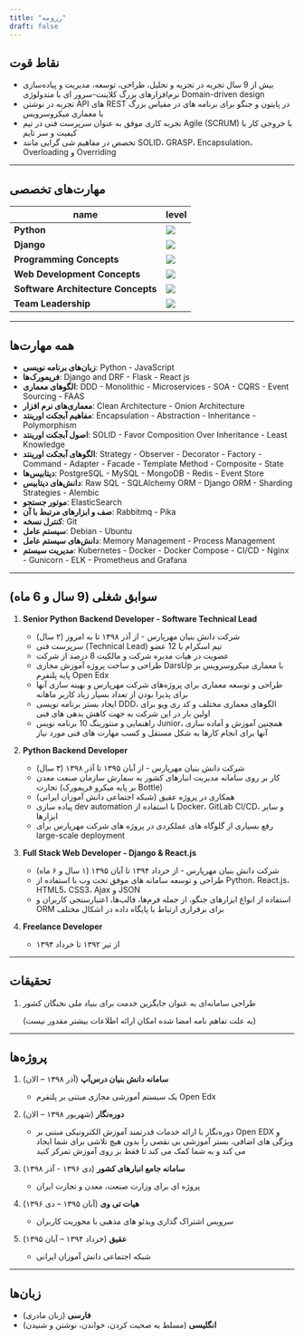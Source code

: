 ```yaml
---
title: "رزومه"
draft: false
---
```


## نقاط قوت

- بیش از 9 سال تجربه در تجزیه و تحلیل، طراحی، توسعه، مدیریت و پیاده‌سازی نرم‌افزارهای بزرگ کلاینت-سرور ای با متدولوژی Domain-driven design
- تجربه در نوشتن API های REST در پایتون و جنگو برای برنامه های در مقیاس بزرگ با معماری میکروسرویس
- تجربه کاری موفق به عنوان سرپرست فنی در تیم Agile (SCRUM) با خروجی کار با کیفیت و سر تایم
- تخصص در مفاهیم شی گرایی مانند SOLID، GRASP، Encapsulation، Overloading و Overriding

---

## مهارت‌های تخصصی

| name       | level               |
| ---------- | ------------------- |
| **Python** | ![](/img/skill_5.png) |
| **Django** | ![](/img/skill_5.png) |
| **Programming Concepts** | ![](/img/skill_5.png) |
| **Web Development Concepts** | ![](/img/skill_5.png) |
| **Software Architecture Concepts** | ![](/img/skill_4.png) |
| **Team Leadership** | ![](/img/skill_3.png) |

---

## همه مهارت‌ها

- **زبان‌های برنامه نویسی**: Python - JavaScript
- **فریمورک‌ها**: Django and DRF - Flask - React js
- **الگوهای معماری**: DDD - Monolithic - Microservices - SOA - CQRS - Event Sourcing - FAAS
- **معماری‌های نرم افزار**: Clean Architecture - Onion Architecture
- **مفاهیم آبجکت اورینتد**: Encapsulation - Abstraction - Inheritance - Polymorphism
- **اصول آبجکت اورینتد**: SOLID - Favor Composition Over Inheritance - Least Knowledge
- **الگوهای آبجکت اورینتد**: Strategy - Observer - Decorator - Factory - Command - Adapter - Facade - Template Method - Composite - State
- **دیتابیس‌ها**: PostgreSQL - MySQL - MongoDB - Redis - Event Store
- **دانش‌های دیتابیس**: Raw SQL - SQLAlchemy ORM - Django ORM - Sharding Strategies - Alembic
- **موتور جستجو**: ElasticSearch
- **صف و ابزارهای مرتبط با آن**: Rabbitmq - Pika
- **کنترل نسخه**: Git
- **سیستم عامل**: Debian - Ubuntu
- **دانش‌های سیستم عامل**: Memory Management - Process Management
- **مدیریت سیستم**: Kubernetes - Docker - Docker Compose - CI/CD - Nginx - Gunicorn - ELK - Prometheus and Grafana

---

## سوابق شغلی (9 سال و 6 ماه)

1. **Senior Python Backend Developer - Software Technical Lead**

   - شرکت دانش بنیان مهرپارس - از آذر ۱۳۹۸ تا به امروز (۲ سال)
   - سرپرست فنی (Technical Lead) تیم اسکرام با 12 عضو
   - عضویت در هیات مدیره شرکت و مالکیت 8 درصد از شرکت
   - طراحی و ساخت پروژه آموزش مجازی DarsUp با معماری میکروسرویس بر پایه پلتفرم Open Edx
   - طراحی و توسعه معماری برای پروژه‌های شرکت مهرپارس و بهینه سازی آنها برای پذیرا بودن از تعداد بسیار زیاد کاربر ماهانه
   - ایجاد بستر برنامه نویسی DDD، الگوهای معماری مختلف و کد ری ویو برای اولین بار در این شرکت به جهت کاهش بدهی های فنی
   - راهنمایی و منتورینگ 10 برنامه نویس Junior، همچنین آموزش و آماده سازی آنها برای انجام کارها به شکل مستقل و کسب مهارت های فنی مورد نیاز
   
2. **Python Backend Developer**
   - شرکت دانش بنیان مهرپارس - از آبان ۱۳۹۵ تا آذر ۱۳۹۸ (۳ سال)
   - کار بر روی سامانه مدیریت انبارهای کشور به سفارش سازمان صنعت معدن تجارت (بر پایه میکرو فریمورک Bottle)
   - همکاری در پروژه عقیق (شبکه اجتماعی دانش آموزان ایرانی)
   - پیاده سازی dev automation با استفاده از Docker، GitLab CI/CD، و سایر ابزارها
   - رفع بسیاری از گلوگاه های عملکردی در پروژه های شرکت مهرپارس برای large-scale deployment
   
3. **Full Stack Web Developer - Django & React.js**

   - شرکت دانش بنیان مهرپارس - از خرداد ۱۳۹۴ تا آبان ۱۳۹۵ (۱ سال و ۶ ماه)
   - طراحی و توسعه سامانه های موفق تحت وب با استفاده از Python، React.js، HTML5، CSS3، Ajax و JSON
   - استفاده از انواع ابزارهای جنگو، از جمله فرم‌ها، قالب‌ها، اعتبارسنجی کاربران و ORM برای برقراری ارتباط با پایگاه داده در اشکال مختلف
   
4. **Freelance Developer**

   - از تیر ۱۳۹۲ تا خرداد ۱۳۹۴

---

## تحقیقات

1. طراحی سامانه‌ای به عنوان جایگزین خدمت برای بنیاد ملی نخبگان کشور

	(به علت تفاهم نامه امضا شده امکان ارائه اطلاعات بیشتر مقدور نیست)

---

## پروژه‌ها

1. **سامانه دانش بنیان درس‌آپ** (آذر ۱۳۹۸ – الان)
   - یک سیستم آموزشی مجازی مبتنی بر پلتفرم Open Edx
   
2. **دوره‌نگار** (شهریور ۱۳۹۸ – الان)

   - دوره‌نگار با ارائه خدمات قدرتمند آموزش الکترونیکی مبتنی بر Open EDX و ویژگی های اضافی، بستر آموزشی بی نقصی را بدون هیچ تلاشی برای شما ایجاد می کند و به شما کمک می کند تا فقط بر روی آموزش تمرکز کنید
   
3. **سامانه جامع انبارهای کشور** (دی ۱۳۹۶ - آذر ۱۳۹۸)

   - پروژه ای برای وزارت صنعت، معدن و تجارت ایران

4. **هیات تی وی** (آبان ۱۳۹۵ – دی ۱۳۹۶)

   - سرویس اشتراک گذاری ویدئو های مذهبی با محوریت کاربران

5. **عقیق** (خرداد ۱۳۹۴ – آبان ۱۳۹۵)

   - شبکه اجتماعی دانش آموزان ایرانی

---

## زبان‌ها

- **فارسی** (زبان مادری)
- **انگلیسی** (مسلط به صحبت کردن، خواندن، نوشتن و شنیدن)
